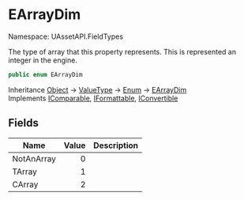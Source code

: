 # EArrayDim

Namespace: UAssetAPI.FieldTypes

The type of array that this property represents. This is represented an integer in the engine.

```csharp
public enum EArrayDim
```

Inheritance [Object](https://docs.microsoft.com/en-us/dotnet/api/system.object) → [ValueType](https://docs.microsoft.com/en-us/dotnet/api/system.valuetype) → [Enum](https://docs.microsoft.com/en-us/dotnet/api/system.enum) → [EArrayDim](./uassetapi.fieldtypes.earraydim.md)<br>
Implements [IComparable](https://docs.microsoft.com/en-us/dotnet/api/system.icomparable), [IFormattable](https://docs.microsoft.com/en-us/dotnet/api/system.iformattable), [IConvertible](https://docs.microsoft.com/en-us/dotnet/api/system.iconvertible)

## Fields

| Name | Value | Description |
| --- | --: | --- |
| NotAnArray | 0 |  |
| TArray | 1 |  |
| CArray | 2 |  |
